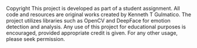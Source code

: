 Copyright
This project is developed as part of a student assignment. All code and resources are original works created by Kenneth T Gulmatico. The project utilizes libraries such as OpenCV and DeepFace for emotion detection and analysis. Any use of this project for educational purposes is encouraged, provided appropriate credit is given. For any other usage, please seek permission.

